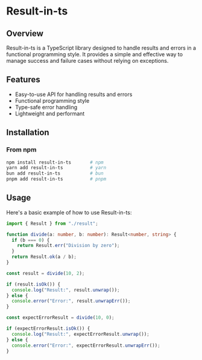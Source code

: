 # Result-in-ts

## Overview

Result-in-ts is a TypeScript library designed to handle results and errors in a functional programming style. It provides a simple and effective way to manage success and failure cases without relying on exceptions.

## Features

- Easy-to-use API for handling results and errors
- Functional programming style
- Type-safe error handling
- Lightweight and performant

## Installation

### From npm

```sh
npm install result-in-ts       # npm
yarn add result-in-ts          # yarn
bun add result-in-ts           # bun
pnpm add result-in-ts          # pnpm
```

## Usage

Here's a basic example of how to use Result-in-ts:

```typescript
import { Result } from "./result";

function divide(a: number, b: number): Result<number, string> {
  if (b === 0) {
    return Result.err("Division by zero");
  }
  return Result.ok(a / b);
}

const result = divide(10, 2);

if (result.isOk()) {
  console.log("Result:", result.unwrap());
} else {
  console.error("Error:", result.unwrapErr());
}

const expectErrorResult = divide(10, 0);

if (expectErrorResult.isOk()) {
  console.log("Result:", expectErrorResult.unwrap());
} else {
  console.error("Error:", expectErrorResult.unwrapErr());
}
```
